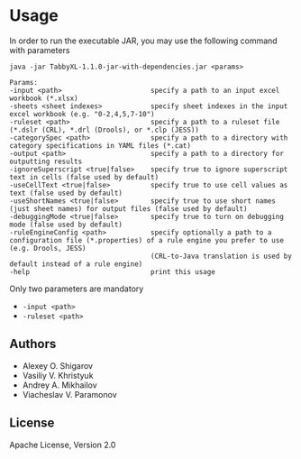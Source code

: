 # Usage

In order to run the executable JAR, you may use the following command with parameters  
```
java -jar TabbyXL-1.1.0-jar-with-dependencies.jar <params>

Params:
-input <path>                      specify a path to an input excel workbook (*.xlsx)
-sheets <sheet indexes>            specify sheet indexes in the input excel workbook (e.g. "0-2,4,5,7-10")
-ruleset <path>                    specify a path to a ruleset file (*.dslr (CRL), *.drl (Drools), or *.clp (JESS))
-categorySpec <path>               specify a path to a directory with category specifications in YAML files (*.cat)
-output <path>                     specify a path to a directory for outputting results
-ignoreSuperscript <true|false>    specify true to ignore superscript text in cells (false used by default)
-useCellText <true|false>          specify true to use cell values as text (false used by default)
-useShortNames <true|false>        specify true to use short names (just sheet names) for output files (false used by default)
-debuggingMode <true|false>        specify true to turn on debugging mode (false used by default)
-ruleEngineConfig <path>           specify optionally a path to a configuration file (*.properties) of a rule engine you prefer to use (e.g. Drools, JESS)
                                   (CRL-to-Java translation is used by default instead of a rule engine)
-help                              print this usage
```

Only two parameters are mandatory
* `-input <path>`
* `-ruleset <path>`

## Authors

* Alexey O. Shigarov
* Vasiliy V. Khristyuk
* Andrey A. Mikhailov
* Viacheslav V. Paramonov

## License
Apache License, Version 2.0